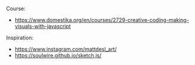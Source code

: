 Course:
- https://www.domestika.org/en/courses/2729-creative-coding-making-visuals-with-javascript

Inspiration:
- https://www.instagram.com/mattdesl_art/
- https://soulwire.github.io/sketch.js/
